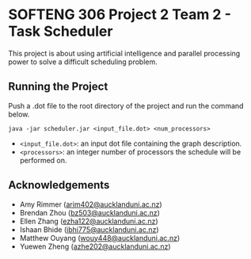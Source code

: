 # SOFTENG 306 Project 2 Team 2 - Task Scheduler
This project is about using artificial intelligence and parallel processing power to solve a difficult scheduling problem.

## Running the Project
Push a .dot file to the root directory of the project and run the command below. 
```
java -jar scheduler.jar <input_file.dot> <num_processors>
```
- `<input_file.dot>`: an input dot file containing the graph description.
- `<processors>`: an integer number of processors the schedule will be performed on.

## Acknowledgements
- Amy Rimmer (arim402@aucklanduni.ac.nz)
- Brendan Zhou (bz503@aucklanduni.ac.nz)
- Ellen Zhang (ezha122@aucklanduni.ac.nz)
- Ishaan Bhide (ibhi775@aucklanduni.ac.nz)
- Matthew Ouyang (wouy448@aucklanduni.ac.nz)
- Yuewen Zheng (azhe202@aucklanduni.ac.nz)
